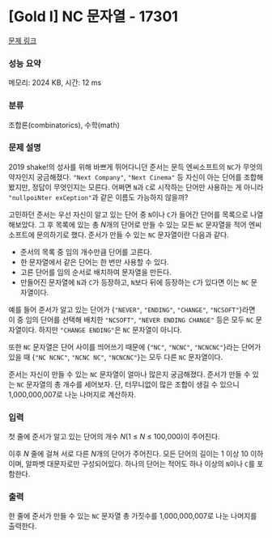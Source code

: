 # [Gold I] NC 문자열 - 17301 

[문제 링크](https://www.acmicpc.net/problem/17301) 

### 성능 요약

메모리: 2024 KB, 시간: 12 ms

### 분류

조합론(combinatorics), 수학(math)

### 문제 설명

<p>2019 shake!의 성사를 위해 바쁘게 뛰어다니던 준서는 문득 엔씨소프트의 <code>NC</code>가 무엇의 약자인지 궁금해졌다. <code>"Next Company"</code>, <code>"Next Cinema"</code> 등 자신이 아는 단어를 조합해봤지만, 정답이 무엇인지는 모른다. 어쩌면 <code>N</code>과 <code>C</code>로 시작하는 단어만 사용하는 게 아니라 <code>"nullpoiNter exCeption"</code>과 같은 이름도 가능하지 않을까?</p>

<p>고민하던 준서는 우선 자신이 알고 있는 단어 중 <code>N</code>이나 <code>C</code>가 들어간 단어를 목록으로 나열해보았다. 그 후 목록에 있는 총 <em>N</em>개의 단어로 만들 수 있는 모든 <code>NC</code> 문자열을 적어 엔씨소프트에 문의하기로 했다. 준서가 만들 수 있는 <code>NC</code> 문자열이란 다음과 같다.</p>

<ul>
	<li>준서의 목록 중 임의 개수만큼 단어를 고른다.</li>
	<li>한 문자열에서 같은 단어는 한 번만 사용할 수 있다.</li>
	<li>고른 단어를 임의 순서로 배치하여 문자열을 만든다.</li>
	<li>만들어진 문자열에 <code>N</code>과 <code>C</code>가 등장하고, <code>N</code>보다 뒤에 등장하는 <code>C</code>가 있다면 이는 <code>NC</code> 문자열이다.</li>
</ul>

<p>예를 들어 준서가 알고 있는 단어가 {<code>"NEVER"</code>, <code>"ENDING"</code>, <code>"CHANGE"</code>, <code>"NCSOFT"</code>}라면 이 중 임의 단어를 선택해 배치한 <code>"NCSOFT"</code>, <code>"NEVER ENDING CHANGE"</code> 등은 모두 <code>NC</code> 문자열이다. 하지만 <code>"CHANGE ENDING"</code>은 <code>NC</code> 문자열이 아니다.</p>

<p>또한 <code>NC</code> 문자열은 단어 사이를 띄어쓰기 때문에 {<code>"NC"</code>, <code>"NCNC"</code>, <code>"NCNCNC"</code>}라는 단어가 있을 때 {<code>"NC NCNC"</code>, <code>"NCNC NC"</code>, <code>"NCNCNC"</code>}는 모두 다른 <code>NC</code> 문자열이다.</p>

<p>준서는 자신이 만들 수 있는 <code>NC</code> 문자열이 얼마나 많은지 궁금해졌다. 준서가 만들 수 있는 <code>NC</code> 문자열의 총 개수를 세어보자. 단, 터무니없이 많은 조합이 생길 수 있으니 1,000,000,007로 나눈 나머지로 계산하자.</p>

### 입력 

 <p>첫 줄에 준서가 알고 있는 단어의 개수 <em>N</em>(1 ≤ <em>N</em> ≤ 100,000)이 주어진다.</p>

<p>이후 <em>N </em>줄에 걸쳐 서로 다른 <em>N</em>개의 단어가 주어진다. 모든 단어의 길이는 1 이상 10 이하이며, 알파벳 대문자로만 구성되어있다. 하나의 단어는 적어도 하나 이상의 <code>N</code>이나 <code>C</code>를 포함한다.</p>

### 출력 

 <p>한 줄에 준서가 만들 수 있는 <code>NC</code> 문자열 총 가짓수를 1,000,000,007로 나눈 나머지를 출력한다.</p>

